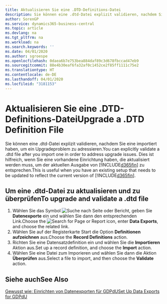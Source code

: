 ```yaml
---
title: Aktualisieren Sie eine .DTD-Definitions-Datei
description: Sie können eine .dtd-Datei explizit validieren, nachdem Sie eine importiert haben, um ein Upgradeproblem zu adressieren. Dies ist hilfreich, wenn Sie eine vorhandene Einrichtung haben, die aktualisiert werden muss, um der aktuellen Ausgabe von Business Central zu entsprechen.
author: SorenGP
ms.service: dynamics365-business-central
ms.topic: article
ms.devlang: na
ms.tgt_pltfrm: na
ms.workload: na
ms.search.keywords: ''
ms.date: 04/01/2020
ms.author: sgroespe
ms.openlocfilehash: 0daea6b7e753bea884daf89c3d678fbccad47eb9
ms.sourcegitcommit: 88e4b30eaf6fa32af0c1452ce2f85ff1111c75e2
ms.translationtype: HT
ms.contentlocale: de-DE
ms.lasthandoff: 04/01/2020
ms.locfileid: "3181153"
---
```

# <a name="upgrade-a-dtd-definition-file"></a><span data-ttu-id="20911-104">Aktualisieren Sie eine .DTD-Definitions-Datei</span><span class="sxs-lookup"><span data-stu-id="20911-104">Upgrade a .DTD Definition File</span></span>
<span data-ttu-id="20911-105">Sie können eine .dtd-Datei explizit validieren, nachdem Sie eine importiert haben, um ein Upgradeproblem zu adressieren.</span><span class="sxs-lookup"><span data-stu-id="20911-105">You can explicitly validate a .dtd file after you import one in order to address upgrade issues.</span></span> <span data-ttu-id="20911-106">Dies ist hilfreich, wenn Sie eine vorhandene Einrichtung haben, die aktualisiert werden muss, um der aktuellen Ausgabe von [!INCLUDE[d365fin](../../includes/d365fin_md.md)] zu entsprechen.</span><span class="sxs-lookup"><span data-stu-id="20911-106">This is useful when you have an existing setup that needs to be updated to reflect the current version of [!INCLUDE[d365fin](../../includes/d365fin_md.md)].</span></span>  

## <a name="to-upgrade-and-validate-a-dtd-file"></a><span data-ttu-id="20911-107">Um eine .dtd-Datei zu aktualisieren und zu überprüfen</span><span class="sxs-lookup"><span data-stu-id="20911-107">To upgrade and validate a .dtd file</span></span>  

1.  <span data-ttu-id="20911-108">Wählen Sie das Symbol ![Suche nach Seite oder Bericht](../../media/ui-search/search_small.png "Symbol „Suche nach Seite oder Bericht“"), geben Sie **Datenexporte** ein und wählen Sie dann den entsprechenden Link.</span><span class="sxs-lookup"><span data-stu-id="20911-108">Choose the ![Search for Page or Report](../../media/ui-search/search_small.png "Search for Page or Report icon") icon, enter **Data Exports**, and choose the related link.</span></span>  
2.  <span data-ttu-id="20911-109">Wählen Sie auf der Registerkarte Start die Option **Definitionen aufzeichnen** aus.</span><span class="sxs-lookup"><span data-stu-id="20911-109">Choose the **Record Definitions** action.</span></span>  
3.  <span data-ttu-id="20911-110">Richten Sie eine Datensatzdefinition ein und wählen Sie die **Importieren** Aktion aus.</span><span class="sxs-lookup"><span data-stu-id="20911-110">Set up a record definition, and choose the **Import** action.</span></span>  
4.  <span data-ttu-id="20911-111">Wählen Sie eine Datei zum Imporieren und wählen Sie dann die Aktion **Überprüfen** aus.</span><span class="sxs-lookup"><span data-stu-id="20911-111">Select a file to import, and then choose the **Validate** action.</span></span>  

## <a name="see-also"></a><span data-ttu-id="20911-112">Siehe auch</span><span class="sxs-lookup"><span data-stu-id="20911-112">See Also</span></span>  
 [<span data-ttu-id="20911-113">Gewusst wie: Einrichten von Datenexporten für GDPdU</span><span class="sxs-lookup"><span data-stu-id="20911-113">Set Up Data Exports for GDPdU</span></span>](how-to-set-up-data-exports-for-gdpdu.md)
